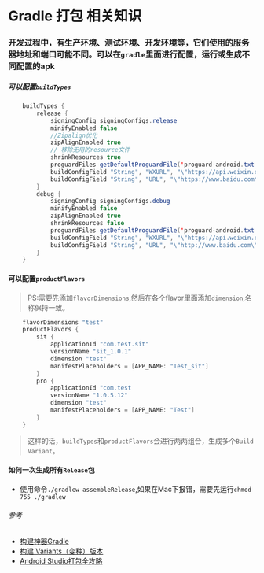 Gradle 打包 相关知识
==============
### 开发过程中，有生产环境、测试环境、开发环境等，它们使用的服务器地址和端口可能不同。可以在`gradle`里面进行配置，运行或生成不同配置的apk

##### 可以配置`buildTypes`

```java
    buildTypes {
        release {
            signingConfig signingConfigs.release
            minifyEnabled false
            //Zipalign优化
            zipAlignEnabled true
            // 移除无用的resource文件
            shrinkResources true
            proguardFiles getDefaultProguardFile('proguard-android.txt'), 'proguard-rules.pro'
            buildConfigField "String", "WXURL", "\"https://api.weixin.qq.com/\""
            buildConfigField "String", "URL", "\"https://www.baidu.com\""
        }
        debug {
            signingConfig signingConfigs.debug
            minifyEnabled false
            zipAlignEnabled true
            shrinkResources false
            proguardFiles getDefaultProguardFile('proguard-android.txt'), 'proguard-rules.pro'
            buildConfigField "String", "WXURL", "\"https://api.weixin.qq.com/\""
            buildConfigField "String", "URL", "\"http://www.baidu.com\""            
        }
    }
```

#### 可以配置`productFlavors`

> PS:需要先添加`flavorDimensions`,然后在各个flavor里面添加`dimension`,名称保持一致。

```java
    flavorDimensions "test"
    productFlavors {
        sit {
            applicationId "com.test.sit"
            versionName "sit_1.0.1"
            dimension "test"
            manifestPlaceholders = [APP_NAME: "Test_sit"]
        }
        pro {
            applicationId "com.test
            versionName "1.0.5.12"
            dimension "test"
            manifestPlaceholders = [APP_NAME: "Test"]
        }
    }
```

> 这样的话，`buildTypes`和`productFlavors`会进行两两组合，生成多个`Build Variant`。

#### 如何一次生成所有`Release`包

- 使用命令`./gradlew assembleRelease`,如果在Mac下报错，需要先运行`chmod 755 ./gradlew`


###### 参考

- [构建神器Gradle](http://jiajixin.cn/2015/08/07/gradle-android/)
- [构建 Variants（变种）版本](https://chaosleong.gitbooks.io/gradle-for-android/content/build_variants/)
- [Android Studio打包全攻略](http://www.cnblogs.com/jiuyi/p/6098589.html)



